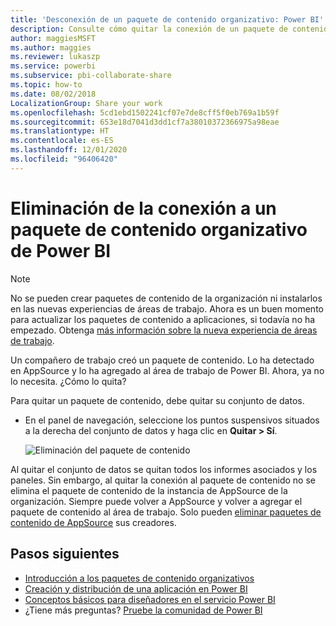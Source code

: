 ```yaml
---
title: 'Desconexión de un paquete de contenido organizativo: Power BI'
description: Consulte cómo quitar la conexión de un paquete de contenido organizativo mediante la eliminación de su conjunto de datos en Power BI.
author: maggiesMSFT
ms.author: maggies
ms.reviewer: lukaszp
ms.service: powerbi
ms.subservice: pbi-collaborate-share
ms.topic: how-to
ms.date: 08/02/2018
LocalizationGroup: Share your work
ms.openlocfilehash: 5cd1ebd1502241cf07e7de8cff5f0eb769a1b59f
ms.sourcegitcommit: 653e18d7041d3dd1cf7a38010372366975a98eae
ms.translationtype: HT
ms.contentlocale: es-ES
ms.lasthandoff: 12/01/2020
ms.locfileid: "96406420"
---
```

# <a name="remove-your-connection-to-a-power-bi-organizational-content-pack"></a>Eliminación de la conexión a un paquete de contenido organizativo de Power BI

> [!NOTE]
> No se pueden crear paquetes de contenido de la organización ni instalarlos en las nuevas experiencias de áreas de trabajo. Ahora es un buen momento para actualizar los paquetes de contenido a aplicaciones, si todavía no ha empezado. Obtenga [más información sobre la nueva experiencia de áreas de trabajo](service-create-the-new-workspaces.md).
> 

Un compañero de trabajo creó un paquete de contenido. Lo ha detectado en AppSource y lo ha agregado al área de trabajo de Power BI. Ahora, ya no lo necesita.  ¿Cómo lo quita?

Para quitar un paquete de contenido, debe quitar su conjunto de datos.  

* En el panel de navegación, seleccione los puntos suspensivos situados a la derecha del conjunto de datos y haga clic en **Quitar \> Sí**.  
  
  ![Eliminación del paquete de contenido](media/service-organizational-content-pack-disconnect/power-bi-remove-organizational-content-pack-dataset.png)

Al quitar el conjunto de datos se quitan todos los informes asociados y los paneles. Sin embargo, al quitar la conexión al paquete de contenido no se elimina el paquete de contenido de la instancia de AppSource de la organización.  Siempre puede volver a AppSource y volver a agregar el paquete de contenido al área de trabajo. Solo pueden [eliminar paquetes de contenido de AppSource](service-organizational-content-pack-manage-update-delete.md) sus creadores.

## <a name="next-steps"></a>Pasos siguientes
* [Introducción a los paquetes de contenido organizativos](service-organizational-content-pack-introduction.md) 
* [Creación y distribución de una aplicación en Power BI](service-create-distribute-apps.md) 
* [Conceptos básicos para diseñadores en el servicio Power BI](../fundamentals/service-basic-concepts.md)  
* ¿Tiene más preguntas? [Pruebe la comunidad de Power BI](https://community.powerbi.com/)
